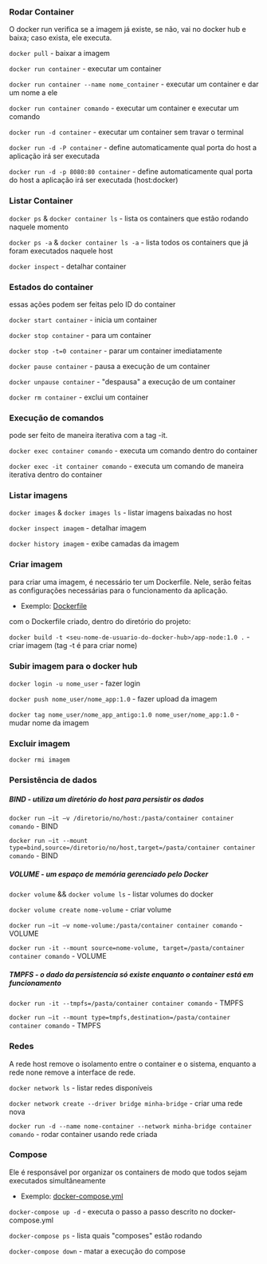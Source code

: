 ### Rodar Container

O docker run verifica se a imagem já existe, se não, vai no docker hub e baixa; caso exista, ele executa.

`docker pull` - baixar a imagem

`docker run container` - executar um container

`docker run container --name nome_container` - executar um container e dar um nome a ele

`docker run container comando` - executar um container e executar um comando

`docker run -d container` - executar um container sem travar o terminal

`docker run -d -P container` - define automaticamente qual porta do host a aplicação irá ser executada

`docker run -d -p 8080:80 container` - define automaticamente qual porta do host a aplicação irá ser executada (host:docker)

### Listar Container

`docker ps` & `docker container ls` - lista os containers que estão rodando naquele momento

`docker ps -a` & `docker container ls -a` - lista todos os containers que já foram executados naquele host

`docker inspect` - detalhar container

### Estados do container

essas ações podem ser feitas pelo ID do container

`docker start container` - inicia um container

`docker stop container` - para um container

`docker stop -t=0 container` - parar um container imediatamente

`docker pause container` - pausa a execução de um container

`docker unpause container` - "despausa" a execução de um container

`docker rm container` - exclui um container

### Execução de comandos

pode ser feito de maneira iterativa com a tag -it.

`docker exec container comando` - executa um comando dentro do container

`docker exec -it container comando` - executa um comando de maneira iterativa dentro do container

### Listar imagens

`docker images` & `docker images ls` - listar imagens baixadas no host

`docker inspect imagem` - detalhar imagem

`docker history imagem` - exibe camadas da imagem

### Criar imagem

para criar uma imagem, é necessário ter um Dockerfile. Nele, serão feitas as configurações necessárias para o funcionamento da aplicação.

- Exemplo: <a href="https://github.com/Mizack/Macetes/blob/main/Dockerfile">Dockerfile</a>

com o Dockerfile criado, dentro do diretório do projeto:

`docker build -t <seu-nome-de-usuario-do-docker-hub>/app-node:1.0 .` - criar imagem (tag -t é para criar nome)

### Subir imagem para o docker hub

`docker login -u nome_user` - fazer login

`docker push nome_user/nome_app:1.0` - fazer upload da imagem

`docker tag nome_user/nome_app_antigo:1.0 nome_user/nome_app:1.0` - mudar nome da imagem

### Excluir imagem

`docker rmi imagem`

### Persistência de dados

##### BIND - utiliza um diretório do host para persistir os dados

`docker run –it –v /diretorio/no/host:/pasta/container container comando` - BIND

`docker run –it --mount type=bind,source=/diretorio/no/host,target=/pasta/container container comando` - BIND

##### VOLUME - um espaço de memória gerenciado pelo Docker

`docker volume` && `docker volume ls` - listar volumes do docker

`docker volume create nome-volume` - criar volume

`docker run –it –v nome-volume:/pasta/container container comando` - VOLUME

`docker run -it --mount source=nome-volume, target=/pasta/container container comando` - VOLUME

##### TMPFS - o dado da persistencia só existe enquanto o container está em funcionamento

`docker run -it --tmpfs=/pasta/container container comando` - TMPFS

`docker run –it --mount type=tmpfs,destination=/pasta/container container comando` - TMPFS

### Redes

A rede host remove o isolamento entre o container e o sistema, enquanto a rede none remove a interface de rede.

`docker network ls` - listar redes disponíveis

`docker network create --driver bridge minha-bridge` - criar uma rede nova

`docker run -d --name nome-container --network minha-bridge container comando` - rodar container usando rede criada

### Compose

Ele é responsável por organizar os containers de modo que todos sejam executados simultâneamente

- Exemplo: <a href="https://github.com/Mizack/Macetes/blob/main/docker-compose.yml">docker-compose.yml</a>

`docker-compose up -d` - executa o passo a passo descrito no docker-compose.yml

`docker-compose ps` - lista quais "composes" estão rodando

`docker-compose down` - matar a execução do compose
